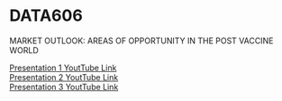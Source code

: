 # DATA606
MARKET OUTLOOK: AREAS OF OPPORTUNITY IN THE POST VACCINE WORLD

[Presentation 1 YoutTube Link](https://youtu.be/gpdSMZ3diAc) <br />
[Presentation 2 YoutTube Link](https://youtu.be/gpdSMZ3diAc) <br />
[Presentation 3 YoutTube Link](https://youtu.be/gpdSMZ3diAc)
